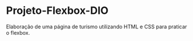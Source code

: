 # Projeto-Flexbox-DIO
Elaboração de uma página de turismo utilizando HTML e CSS para praticar o flexbox.
